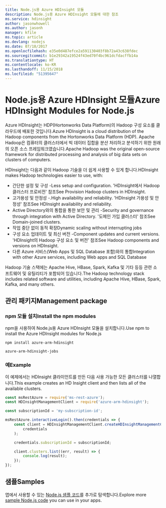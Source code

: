 ```yaml
---
title: Node.js용 Azure HDInsight 모듈
description: Node.js용 Azure HDInsight 모듈에 대한 참조
ms.service: hdinsight
author: jasonwhowell
ms.author: jasonh
manager: kfile
ms.topic: article
ms.devlang: nodejs
ms.date: 07/18/2017
ms.openlocfilehash: e35e0d487efce2a591130403f8b72a43c638fdec
ms.sourcegitcommit: b1e29342a19524f43ed70f4bc961dcfdacffb14a
ms.translationtype: HT
ms.contentlocale: ko-KR
ms.lasthandoff: 11/15/2018
ms.locfileid: "51395647"
---
```

# <a name="azure-hdinsight-modules-for-nodejs"></a><span data-ttu-id="4cbc4-103">Node.js용 Azure HDInsight 모듈</span><span class="sxs-lookup"><span data-stu-id="4cbc4-103">Azure HDInsight Modules for Node.js</span></span>

<span data-ttu-id="4cbc4-104">Azure HDInsight는 HDP(Hortonworks Data Platform)의 Hadoop 구성 요소를 클라우드에 배포한 것입니다.</span><span class="sxs-lookup"><span data-stu-id="4cbc4-104">Azure HDInsight is a cloud distribution of the Hadoop components from the Hortonworks Data Platform (HDP).</span></span> <span data-ttu-id="4cbc4-105">Apache Hadoop은 컴퓨터의 클러스터에서 빅 데이터 집합을 분산 처리하고 분석하기 위한 원래의 오픈 소스 프레임워크였습니다.</span><span class="sxs-lookup"><span data-stu-id="4cbc4-105">Apache Hadoop was the original open-source framework for distributed processing and analysis of big data sets on clusters of computers.</span></span>

<span data-ttu-id="4cbc4-106">HDInsight는 다음과 같이 Hadoop 기술을 더 쉽게 사용할 수 있게 합니다.</span><span class="sxs-lookup"><span data-stu-id="4cbc4-106">HDInsight makes Hadoop technologies easier to use, with:</span></span>
- <span data-ttu-id="4cbc4-107">간단한 설정 및 구성 -</span><span class="sxs-lookup"><span data-stu-id="4cbc4-107">Less setup and configuration.</span></span> <span data-ttu-id="4cbc4-108">'HDInsight에서 Hadoop 클러스터 프로비전' 참조</span><span class="sxs-lookup"><span data-stu-id="4cbc4-108">See Provision Hadoop clusters in HDInsight.</span></span>
- <span data-ttu-id="4cbc4-109">고가용성 및 안정성 -.</span><span class="sxs-lookup"><span data-stu-id="4cbc4-109">High availability and reliability.</span></span> <span data-ttu-id="4cbc4-110">'HDInsight 가용성 및 안정성' 참조</span><span class="sxs-lookup"><span data-stu-id="4cbc4-110">See HDInsight availability and reliability.</span></span>
- <span data-ttu-id="4cbc4-111">Active Directory와의 통합을 통한 보안 및 관리 -</span><span class="sxs-lookup"><span data-stu-id="4cbc4-111">Security and governance through integration with Active Directory.</span></span> <span data-ttu-id="4cbc4-112">'도메인 가입 클러스터' 참조</span><span class="sxs-lookup"><span data-stu-id="4cbc4-112">See Domain-joined clusters.</span></span>
- <span data-ttu-id="4cbc4-113">작업 중단 없이 동적 확장</span><span class="sxs-lookup"><span data-stu-id="4cbc4-113">Dynamic scaling without interrupting jobs</span></span>
- <span data-ttu-id="4cbc4-114">구성 요소 업데이트 및 최신 버전 -</span><span class="sxs-lookup"><span data-stu-id="4cbc4-114">Component updates and current versions.</span></span> <span data-ttu-id="4cbc4-115">'HDInsight의 Hadoop 구성 요소 및 버전' 참조</span><span class="sxs-lookup"><span data-stu-id="4cbc4-115">See Hadoop components and versions on HDInsight.</span></span>
- <span data-ttu-id="4cbc4-116">다른 Azure 서비스(Web Apps 및 SQL Database 포함)와의 통합</span><span class="sxs-lookup"><span data-stu-id="4cbc4-116">Integration with other Azure services, including Web apps and SQL Database</span></span>

<span data-ttu-id="4cbc4-117">Hadoop 기술 스택에는 Apache Hive, HBase, Spark, Kafka 및 기타 등등 관련 소프트웨어 및 유틸리티가 포함되어 있습니다.</span><span class="sxs-lookup"><span data-stu-id="4cbc4-117">The Hadoop technology stack includes related software and utilities, including Apache Hive, HBase, Spark, Kafka, and many others.</span></span> 

## <a name="management-package"></a><span data-ttu-id="4cbc4-118">관리 패키지</span><span class="sxs-lookup"><span data-stu-id="4cbc4-118">Management package</span></span>

### <a name="install-the-npm-modules"></a><span data-ttu-id="4cbc4-119">npm 모듈 설치</span><span class="sxs-lookup"><span data-stu-id="4cbc4-119">Install the npm modules</span></span>

<span data-ttu-id="4cbc4-120">npm을 사용하여 Node.js용 Azure HDInsight 모듈을 설치합니다.</span><span class="sxs-lookup"><span data-stu-id="4cbc4-120">Use npm to install the Azure HDInsight modules for Node.js</span></span>

```bash
npm install azure-arm-hdinsight
```

```bash
azure-arm-hdinsight-jobs
```

### <a name="example"></a><span data-ttu-id="4cbc4-121">예</span><span class="sxs-lookup"><span data-stu-id="4cbc4-121">Example</span></span> 

<span data-ttu-id="4cbc4-122">이 예제에서는 HDInsight 클라이언트를 만든 다음 사용 가능한 모든 클러스터를 나열합니다.</span><span class="sxs-lookup"><span data-stu-id="4cbc4-122">This example creates an HD Insight client and then lists all of the available clusters.</span></span> 

```javascript
const msRestAzure = require('ms-rest-azure');
const HDInsightManagementClient = require('azure-arm-hdinsight');

const subscriptionId = 'my-subscription-id';

msRestAzure.interactiveLogin().then(credentials => {
    const client = HDInsightManagementClient.createHDInsightManagementClient(
        credentials
    );

    credentials.subscriptionId = subscriptionId;

    client.clusters.list((err, result) => {
        console.log(result);
    });
});
```

## <a name="samples"></a><span data-ttu-id="4cbc4-123">샘플</span><span class="sxs-lookup"><span data-stu-id="4cbc4-123">Samples</span></span>

<span data-ttu-id="4cbc4-124">앱에서 사용할 수 있는 [Node.js 샘플 코드](https://azure.microsoft.com/resources/samples/?platform=nodejs)를 추가로 탐색합니다.</span><span class="sxs-lookup"><span data-stu-id="4cbc4-124">Explore more [sample Node.js code](https://azure.microsoft.com/resources/samples/?platform=nodejs) you can use in your apps.</span></span>
